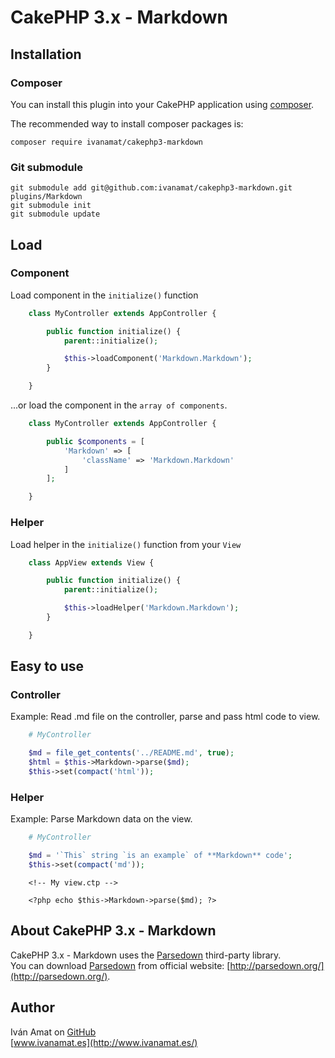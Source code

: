 # CakePHP 3.x - Markdown

## Installation

### Composer

You can install this plugin into your CakePHP application using [composer](http://getcomposer.org).

The recommended way to install composer packages is:

```
composer require ivanamat/cakephp3-markdown
```

### Git submodule

    git submodule add git@github.com:ivanamat/cakephp3-markdown.git plugins/Markdown
    git submodule init
    git submodule update

## Load

### Component

Load component in the `initialize()` function

```php
    class MyController extends AppController {

        public function initialize() {
            parent::initialize();

            $this->loadComponent('Markdown.Markdown');
        }

    }
```

...or load the component in the `array of components`.

```php
    class MyController extends AppController {

        public $components = [
            'Markdown' => [
                'className' => 'Markdown.Markdown'
            ]
        ];

    }
```

### Helper

Load helper in the `initialize()` function from your `View`

```php
    class AppView extends View {

        public function initialize() {
            parent::initialize();

            $this->loadHelper('Markdown.Markdown');
        }

    }
```

## Easy to use

### Controller
Example: Read .md file on the controller, parse and pass html code to view.

```php
    # MyController

    $md = file_get_contents('../README.md', true);
    $html = $this->Markdown->parse($md);
    $this->set(compact('html'));
```

### Helper
Example: Parse Markdown data on the view.

```php
    # MyController

    $md = '`This` string `is an example` of **Markdown** code';
    $this->set(compact('md'));
```

```ctp
    <!-- My view.ctp -->

    <?php echo $this->Markdown->parse($md); ?>
```

## About CakePHP 3.x - Markdown

CakePHP 3.x - Markdown uses the [Parsedown](http://parsedown.org/) third-party library.  
You can download [Parsedown](http://parsedown.org/) from official website: [http://parsedown.org/](http://parsedown.org/).

## Author

Iván Amat on [GitHub](https://github.com/ivanamat)  
[www.ivanamat.es](http://www.ivanamat.es/)